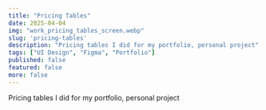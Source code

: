 ```yaml
---
title: "Pricing Tables"
date: 2025-04-04
img: "work_pricing_tables_screen.webp"
slug: 'pricing-tables'
description: "Pricing tables I did for my portfolio, personal project"
tags: ["UI Design", "Figma", "Portfolio"]
published: false
featured: false
more: false
---
```


Pricing tables I did for my portfolio, personal project